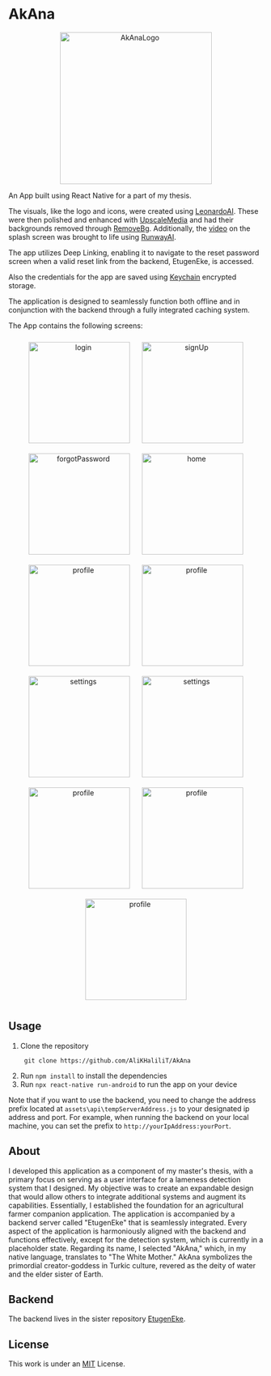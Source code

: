 # AkAna
<p align="center">
  <img src="assets\img\logo.png" alt="AkAnaLogo" style="width:300px;height:300px;">
</p>

An App built using React Native for a part of my thesis.

The visuals, like the logo and icons, were created using [LeonardoAI](https://leonardo.ai). These were then polished and enhanced with [UpscaleMedia](https://upscale.media) and had their backgrounds removed through [RemoveBg](https://remove.bg). Additionally, the [video](assets\video\splash.mp4) on the splash screen was brought to life using [RunwayAI](https://runway.ml).

The app utilizes Deep Linking, enabling it to navigate to the reset password screen when a valid reset link from the backend, EtugenEke, is accessed.

Also the credentials for the app are saved using [Keychain](https://github.com/oblador/react-native-keychain) encrypted storage.

The application is designed to seamlessly function both offline and in conjunction with the backend through a fully integrated caching system.

The App contains the following screens:
<div align="center">
  <img src="readmeAssets\img\login.png" alt="login" style="width: 200px; margin: 10px;">
  <img src="readmeAssets\img\signUp.png" alt="signUp" style="width: 200px; margin: 10px;">
  <img src="readmeAssets\img\forgotPassword.png" alt="forgotPassword" style="width: 200px; margin: 10px;">
  <img src="readmeAssets\img\resetPassword.png" alt="home" style="width: 200px; margin: 10px;">
</div>
<div align="center">
  <img src="readmeAssets\img\homePageTop.png" alt="profile" style="width: 200px; margin: 10px;">
  <img src="readmeAssets\img\homePageBottom.png" alt="profile" style="width: 200px; margin: 10px;">
  <img src="readmeAssets\img\tabBarInputSelector.png" alt="settings" style="width: 200px; margin: 10px;">
  <img src="readmeAssets\img\drawerNavigator.png" alt="settings" style="width: 200px; margin: 10px;">
</div>
<div align="center">
  <img src="readmeAssets\img\userProfile.png" alt="profile" style="width: 200px; margin: 10px;">
  <img src="readmeAssets\img\userProfileEdit.png" alt="profile" style="width: 200px; margin: 10px;">
</div>
<div align="center">
  <img src="readmeAssets\img\about.png" alt="profile" style="width: 200px; margin: 10px;">
</div>

## Usage
1. Clone the repository
   ```
    git clone https://github.com/AliKHaliliT/AkAna
   ```
2. Run `npm install` to install the dependencies
3. Run `npx react-native run-android` to run the app on your device

Note that if you want to use the backend, you need to change the address prefix located at `assets\api\tempServerAddress.js` to your designated ip address and port. For example, when running the backend on your local machine, you can set the prefix to `http://yourIpAddress:yourPort`.

## About
I developed this application as a component of my master's thesis, with a primary focus on serving as a user interface for a lameness detection system that I designed. My objective was to create an expandable design that would allow others to integrate additional systems and augment its capabilities. Essentially, I established the foundation for an agricultural farmer companion application. The application is accompanied by a backend server called "EtugenEke" that is seamlessly integrated. Every aspect of the application is harmoniously aligned with the backend and functions effectively, except for the detection system, which is currently in a placeholder state. Regarding its name, I selected "AkAna," which, in my native language, translates to "The White Mother." AkAna symbolizes the primordial creator-goddess in Turkic culture, revered as the deity of water and the elder sister of Earth.

## Backend 
The backend lives in the sister repository [EtugenEke](https://github.com/AliKHaliliT/EtugenEke).

## License
This work is under an [MIT](https://choosealicense.com/licenses/mit/) License.
